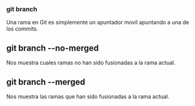 ### git branch
Una rama en Git es simplemente un apuntador movil apuntando a una de los commits.

## git branch --no-merged
Nos muestra cuales ramas no han sido fusionadas a la rama actual.

## git branch --merged
Nos muestra las ramas que han sido fusionadas a la rama actual. 